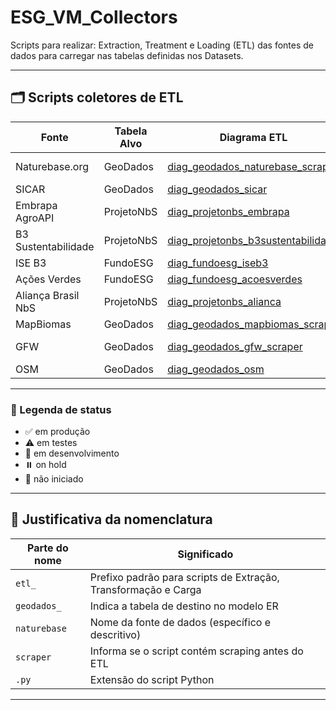# ESG_VM_Collectors

Scripts para realizar: Extraction, Treatment e Loading (ETL) das fontes de dados para carregar nas tabelas definidas nos Datasets.

---

## 🗂️ Scripts coletores de ETL

| Fonte                 | Tabela Alvo | Diagrama ETL                                                              | Script Python                                                                   | Status             |
|-----------------------|-------------|---------------------------------------------------------------------------|----------------------------------------------------------------------------------|--------------------|
| Naturebase.org        | GeoDados    | [diag_geodados_naturebase_scraper](./diag_geodados_naturebase_scraper)   | [etl_geodados_naturebase_scraper.py](./etl_geodados_naturebase_scraper.py)     | 🚧 em desenvolvimento |
| SICAR                 | GeoDados    | [diag_geodados_sicar](./diag_geodados_sicar)                             | [etl_geodados_sicar.py](./etl_geodados_sicar.py)                               | 🚫 não iniciado    |
| Embrapa AgroAPI       | ProjetoNbS  | [diag_projetonbs_embrapa](./diag_projetonbs_embrapa)                     | [etl_projetonbs_embrapa.py](./etl_projetonbs_embrapa.py)                       | 🚫 não iniciado    |
| B3 Sustentabilidade   | ProjetoNbS  | [diag_projetonbs_b3sustentabilidade](./diag_projetonbs_b3sustentabilidade)| [etl_projetonbs_b3sustentabilidade.py](./etl_projetonbs_b3sustentabilidade.py) | 🚫 não iniciado    |
| ISE B3                | FundoESG    | [diag_fundoesg_iseb3](./diag_fundoesg_iseb3)                             | [etl_fundoesg_iseb3.py](./etl_fundoesg_iseb3.py)                               | 🚫 não iniciado    |
| Ações Verdes          | FundoESG    | [diag_fundoesg_acoesverdes](./diag_fundoesg_acoesverdes)                 | [etl_fundoesg_acoesverdes.py](./etl_fundoesg_acoesverdes.py)                   | 🚫 não iniciado    |
| Aliança Brasil NbS    | ProjetoNbS  | [diag_projetonbs_alianca](./diag_projetonbs_alianca)                     | [etl_projetonbs_alianca.py](./etl_projetonbs_alianca.py)                       | 🚫 não iniciado    |
| MapBiomas             | GeoDados    | [diag_geodados_mapbiomas_scraper](./diag_geodados_mapbiomas_scraper)     | [etl_geodados_mapbiomas_scraper.py](./etl_geodados_mapbiomas_scraper.py)       | ⚠️ em testes       |
| GFW                   | GeoDados    | [diag_geodados_gfw_scraper](./diag_geodados_gfw_scraper)                 | [etl_geodados_gfw_scraper.py](./etl_geodados_gfw_scraper.py)                   | 🚧 em desenvolvimento |
| OSM                   | GeoDados    | [diag_geodados_osm](./diag_geodados_osm)                                 | [etl_geodados_osm.py](./etl_geodados_osm.py)                                   | ⚠️ em testes       |


---

### 🔖 Legenda de status

- ✅ em produção
- ⚠️ em testes
- 🚧 em desenvolvimento
- ⏸️ on hold
- 🚫 não iniciado

---

## 🧩 Justificativa da nomenclatura

| Parte do nome   | Significado                                                                 |
|------------------|------------------------------------------------------------------------------|
| `etl_`           | Prefixo padrão para scripts de Extração, Transformação e Carga              |
| `geodados_`      | Indica a tabela de destino no modelo ER                                     |
| `naturebase`     | Nome da fonte de dados (específico e descritivo)                            |
| `scraper`        | Informa se o script contém scraping antes do ETL                            |
| `.py`            | Extensão do script Python                                                   |

---
